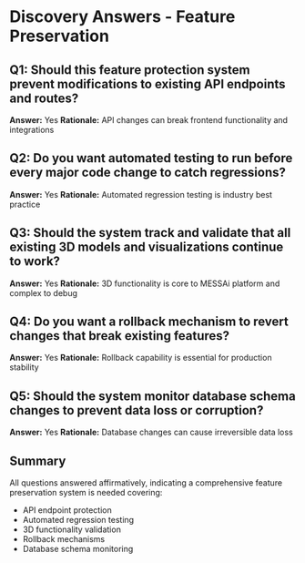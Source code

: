 # Discovery Answers - Feature Preservation

## Q1: Should this feature protection system prevent modifications to existing API endpoints and routes?

**Answer:** Yes **Rationale:** API changes can break frontend functionality and
integrations

## Q2: Do you want automated testing to run before every major code change to catch regressions?

**Answer:** Yes **Rationale:** Automated regression testing is industry best
practice

## Q3: Should the system track and validate that all existing 3D models and visualizations continue to work?

**Answer:** Yes **Rationale:** 3D functionality is core to MESSAi platform and
complex to debug

## Q4: Do you want a rollback mechanism to revert changes that break existing features?

**Answer:** Yes **Rationale:** Rollback capability is essential for production
stability

## Q5: Should the system monitor database schema changes to prevent data loss or corruption?

**Answer:** Yes **Rationale:** Database changes can cause irreversible data loss

## Summary

All questions answered affirmatively, indicating a comprehensive feature
preservation system is needed covering:

- API endpoint protection
- Automated regression testing
- 3D functionality validation
- Rollback mechanisms
- Database schema monitoring
